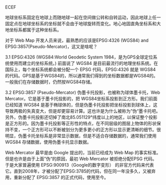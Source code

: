  ECEF
 
 地球坐标系固定在地球上而随地球一起在空间做公转和自转运动，因此地球上任一固定点在地球坐标系的坐标就不会由于地球旋转而变化。地心地固直角坐标系和大地坐标系都属于这种坐标系。


对于 Web Map 开发人员来说，最熟悉的应该是EPSG:4326 (WGS84) and EPSG:3857(Pseudo-Mercator)，这又是啥呢？

3.1 EPSG:4326 (WGS84:World Geodetic System 1984，是为GPS全球定位系统使用而建立的坐标系统。)
前面说了 WGS84 是目前最流行的地理坐标系统。在国际上，每个坐标系统都会被分配一个 EPSG 代码，EPSG:4326 就是 WGS84 的代码。GPS是基于WGS84的，所以通常我们得到的坐标数据都是WGS84的。一般我们在存储数据时，仍然按WGS84存储。

3.2 EPSG:3857 (Pseudo-Mercator)
伪墨卡托投影，也被称为球体墨卡托，Web Mercator。它是基于墨卡托投影的，把 WGS84坐标系投影到正方形。我们前面已经知道 WGS84 是基于椭球体的，但是伪墨卡托投影把坐标投影到球体上，这导致两极的失真变大，但是却更容易计算。这也许是为什么被称为”伪“墨卡托吧。另外，伪墨卡托投影还切掉了南北85.051129°纬度以上的地区，以保证整个投影是正方形的。因为墨卡托投影等正形性的特点，在不同层级的图层上物体的形状保持不变，一个正方形可以不断被划分为更多更小的正方形以显示更清晰的细节。很明显，伪墨卡托坐标系是非常显示数据，但是不适合存储数据的，通常我们使用WGS84 存储数据，使用伪墨卡托显示数据。

Web Mercator 最早是由 Google 提出的，当前已经成为 Web Map 的事实标准。但是也许是由于上面”伪“的原因，最初 Web Mercator 被拒绝分配EPSG 代码。于是大家普遍使用 EPSG:900913（Google的数字变形） 的非官方代码来代表它。直到2008年，才被分配了EPSG:3785的代码，但在同一年没多久，又被弃用，重新分配了 EPSG:3857 的正式代码，使用至今。